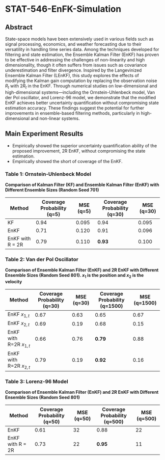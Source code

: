 # STAT-546-EnFK-Simulation

## Abstract
State-space models have been extensively used in various fields such as signal processing, economics, and weather forecasting due to their versatility in handling time series data. Among the techniques developed for filtering and state estimation, the Ensemble Kalman Filter (EnKF) has proven to be effective in addressing the challenges of non-linearity and high dimensionality, though it often suffers from issues such as covariance underestimation and filter divergence. Inspired by the Langevinized Ensemble Kalman Filter (LEnKF), this study explores the effects of modifying the Kalman gain computation by replacing the observation noise $R_t$ with $2R_t$ in the EnKF. Through numerical studies on low-dimensional and high-dimensional systems—including the Ornstein-Uhlenbeck model, Van der Pol oscillator, and Lorenz-96 model, we demonstrate that the modified EnKF achieves better uncertainty quantification without compromising state estimation accuracy. These findings suggest the potential for further improvements in ensemble-based filtering methods, particularly in high-dimensional and non-linear systems.


## Main Experiment Results
- Empirically showed the superior uncertainty quantification ability of the proposed improvement, 2R EnKF, without compromising the state estimation.
- Empirically showed the short of coverage of the EnKF.

### Table 1: Ornstein-Uhlenbeck Model  
**Comparison of Kalman Filter (KF) and Ensemble Kalman Filter (EnKF) with Different Ensemble Sizes (Random Seed 701)**

| Method              | Coverage Probability (q=5) | MSE (q=5) | Coverage Probability (q=30) | MSE (q=30) |
|---------------------|-----------------------------|-----------|------------------------------|------------|
| KF                  | 0.94                        | 0.095     | 0.94                         | 0.095      |
| EnKF                | 0.71                        | 0.120     | 0.91                         | 0.096      |
| EnKF with R = 2R    | 0.79                        | 0.110     | **0.93**                         | 0.100      |


### Table 2: Van der Pol Oscillator  
**Comparison of Ensemble Kalman Filter (EnKF) and 2R EnKF with Different Ensemble Sizes (Random Seed 801). $x_1$ is the position and $x_2$ is the velocity**

| Method                          | Coverage Probability (q=30) | MSE (q=30) | Coverage Probability (q=1500) | MSE (q=1500) |
|--------------------------------|-----------------------------|------------|-------------------------------|---------------|
| EnKF $x_{1,t}$               | 0.67                        | 0.63       | 0.65                          | 0.67          |
| EnKF $x_{2,t}$               | 0.69                        | 0.19       | 0.68                          | 0.15          |
| EnKF with R=2R $x_{1,t}$     | 0.66                        | 0.76       | **0.79**                          | 0.88          |
| EnKF with R=2R $x_{2,t}$     | 0.79                        | 0.19       | **0.92**                          | 0.16          |

### Table 3: Lorenz-96 Model  
**Comparison of Ensemble Kalman Filter (EnKF) and 2R EnKF with Different Ensemble Sizes (Random Seed 801)**

| Method                    | Coverage Probability (q=50) | MSE (q=50) | Coverage Probability (q=500) | MSE (q=500) |
|---------------------------|-----------------------------|------------|-------------------------------|-------------|
| EnKF                      | 0.61                        | 32         | 0.88                          | 22          |
| EnKF with R = 2R          | 0.73                        | 22         | **0.95**                          | 11          |
